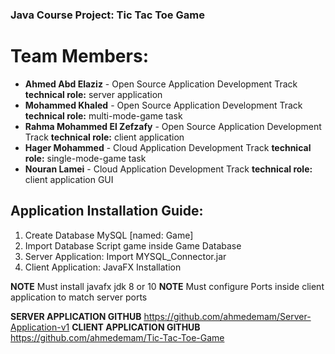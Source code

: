 ### Java Course Project: Tic Tac Toe Game

# Team Members:

- **Ahmed Abd Elaziz** - Open Source Application Development Track
  **technical role:** server application
- **Mohammed Khaled** - Open Source Application Development Track
  **technical role:** multi-mode-game task
- **Rahma Mohammed El Zefzafy** - Open Source Application Development Track
  **technical role:** client application
- **Hager Mohammed** - Cloud Application Development Track
  **technical role:** single-mode-game task
- **Nouran Lamei** - Cloud Application Development Track
  **technical role:** client application GUI

## Application Installation Guide:

1. Create Database MySQL [named: Game]
2. Import Database Script game inside Game Database
3. Server Application: Import MYSQL_Connector.jar
4. Client Application: JavaFX Installation

**NOTE** Must install javafx jdk 8 or 10
**NOTE** Must configure Ports inside client application to match server ports

**SERVER APPLICATION GITHUB** https://github.com/ahmedemam/Server-Application-v1
**CLIENT APPLICATION GITHUB** https://github.com/ahmedemam/Tic-Tac-Toe-Game
